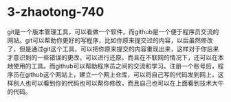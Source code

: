 # 3-zhaotong-740
  git是一个版本管理工具，可以看做一个软件，而github是一个便于程序员交流的网站。git可以帮助你更好的写程序，比如你原来提交过的内容，以后虽然修改了，但是通过git这个工具，可以把你原来提交的内容重现出来，这样对于你后来才意识到的一些错误的更改，可以进行还原。而且在不联网的情况下，还可以在本地使用的工具。而github可以帮助程序员之间的交流和学习。注册一个账号后，程序员在github这个网站上，建立一个网上仓库，可以将自己写的代码发到网上，这样别人也可以看到你的代码也可以帮你修改，而且自己也可以在上面看到技术大牛的代码。
